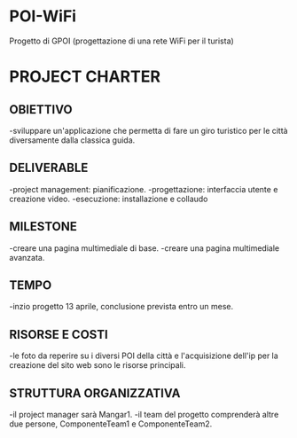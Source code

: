 # POI-WiFi
Progetto di GPOI (progettazione di una rete WiFi per il turista)
# **PROJECT CHARTER**
## OBIETTIVO
-sviluppare  un'applicazione che permetta di fare un giro turistico per le città diversamente dalla classica guida.
## DELIVERABLE
-project management: pianificazione.
-progettazione: interfaccia utente e creazione video.
-esecuzione: installazione e collaudo
## MILESTONE
-creare una pagina multimediale di base.
-creare una pagina multimediale avanzata.
## TEMPO
-inzio progetto 13 aprile, conclusione prevista entro un mese.
## RISORSE E COSTI
-le foto da reperire su i diversi POI della città e l'acquisizione dell'ip per la creazione del sito web sono le risorse principali.
## STRUTTURA ORGANIZZATIVA
-il project manager sarà Mangar1.
-il team del progetto comprenderà altre due persone, ComponenteTeam1 e ComponenteTeam2.
